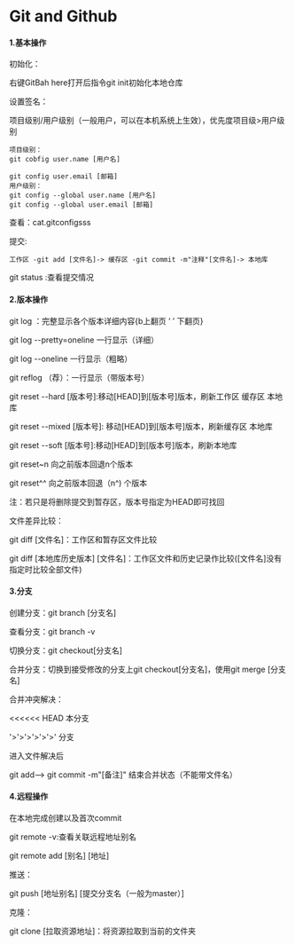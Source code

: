 # Git and Github

#### 1.基本操作

初始化：

右键GitBah here打开后指令git init初始化本地仓库

设置签名：

项目级别/用户级别（一般用户，可以在本机系统上生效），优先度项目级>用户级别

```
项目级别：
git cobfig user.name [用户名]

git config user.email [邮箱]
用户级别：
git config --global user.name [用户名]
git config --global user.email [邮箱]
```

查看：cat.gitconfigsss

提交:

```
工作区 -git add [文件名]-> 缓存区 -git commit -m"注释"[文件名]-> 本地库
```

git status :查看提交情况

#### 2.版本操作

git log ：完整显示各个版本详细内容{b上翻页 ‘ ’ 下翻页}

git log --pretty=oneline 一行显示（详细）

git log --oneline 一行显示（粗略）

git reflog （荐）：一行显示（带版本号）



git reset --hard [版本号]:移动[HEAD]到[版本号]版本，刷新工作区 缓存区 本地库

git reset --mixed [版本号]: 移动[HEAD]到[版本号]版本，刷新缓存区 本地库

git reset --soft [版本号]:移动[HEAD]到[版本号]版本，刷新本地库

git reset~n 向之前版本回退n个版本

git reset^^ 向之前版本回退（n^) 个版本



注：若只是将删除提交到暂存区，版本号指定为HEAD即可找回

文件差异比较：

git diff [文件名]：工作区和暂存区文件比较

git diff [本地库历史版本] [文件名]：工作区文件和历史记录作比较([文件名]没有指定时比较全部文件)

#### 3.分支

创建分支：git branch [分支名]

查看分支：git branch -v

切换分支：git checkout[分支名]

合并分支：切换到接受修改的分支上git checkout[分支名]，使用git merge [分支名]

合并冲突解决：

<<<<<< HEAD 本分支

'>'>'>'>'>'>' 分支

进入文件解决后

git add--> git commit -m"[备注]" 结束合并状态（不能带文件名）

#### 4.远程操作

在本地完成创建以及首次commit

git remote -v:查看关联远程地址别名

git remote add [别名] [地址]

推送：

git push [地址别名] [提交分支名（一般为master）]

克隆：

git clone [拉取资源地址]：将资源拉取到当前的文件夹

